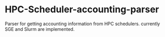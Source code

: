 # HPC-Scheduler-accounting-parser

Parser for getting accounting information from HPC schedulers. currently SGE and Slurm are implemented.